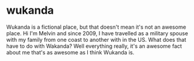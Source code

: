 # wukanda
Wukanda is a fictional place, but that doesn't mean it's not an awesome place.
Hi I'm Melvin and since 2009, I have travelled as a military spouse 
with my family from one coast to another with in the US.
What does that have to do with Wakanda? 
Well everything really, it's an awesome fact 
about me that's as awesome as I think Wukanda is.
